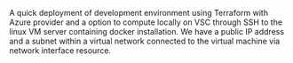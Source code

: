 A quick deployment of development environment using Terraform with Azure provider and a option to compute locally on VSC through SSH to the linux VM server containing docker installation. We have a public IP address and a subnet within a virtual network connected to the virtual machine via network interface resource.